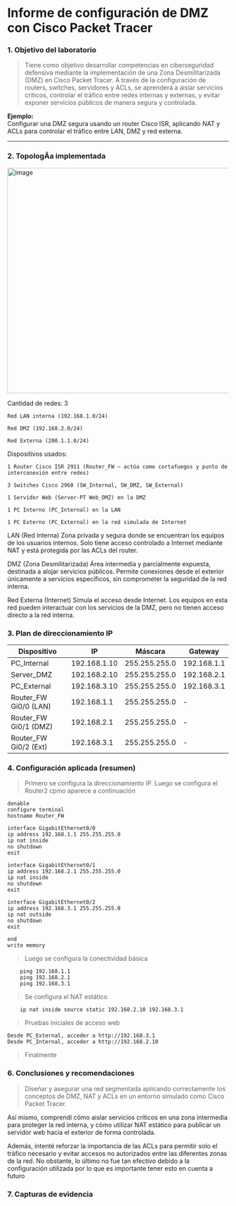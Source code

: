 # Informe de configuración de DMZ con Cisco Packet Tracer


### 1. Objetivo del laboratorio

> Tiene como objetivo desarrollar competencias en ciberseguridad defensiva mediante la implementación de una Zona Desmilitarizada (DMZ) en Cisco Packet Tracer.
A través de la configuración de routers, switches, servidores y ACLs, se aprenderá a aislar servicios críticos, controlar el tráfico entre redes internas y externas, y evitar exponer servicios públicos de manera segura y controlada.

**Ejemplo:**  
Configurar una DMZ segura usando un router Cisco ISR, aplicando NAT y ACLs para controlar el tráfico entre LAN, DMZ y red externa.

---

### 2. TopologÃ­a implementada
<img width="970" height="512" alt="image" src="https://github.com/user-attachments/assets/65ca8f9c-7653-4f53-8c13-d62eab053ff5" />

Cantidad de redes: 3

    Red LAN interna (192.168.1.0/24)

    Red DMZ (192.168.2.0/24)

    Red Externa (200.1.1.0/24)

Dispositivos usados:

    1 Router Cisco ISR 2911 (Router_FW – actúa como cortafuegos y punto de interconexión entre redes)

    3 Switches Cisco 2960 (SW_Internal, SW_DMZ, SW_External)

    1 Servidor Web (Server-PT Web_DMZ) en la DMZ

    1 PC Interno (PC_Internal) en la LAN

    1 PC Externo (PC_External) en la red simulada de Internet

LAN (Red Interna)
        Zona privada y segura donde se encuentran los equipos de los usuarios internos. Solo tiene acceso controlado a Internet mediante NAT y está protegida por las ACLs del router.

DMZ (Zona Desmilitarizada)
        Área intermedia y parcialmente expuesta, destinada a alojar servicios públicos. Permite conexiones desde el exterior únicamente a servicios específicos, sin comprometer la seguridad de la red interna.

Red Externa (Internet)
        Simula el acceso desde Internet. Los equipos en esta red pueden interactuar con los servicios de la DMZ, pero no tienen acceso directo a la red interna.


### 3. Plan de direccionamiento IP

| Dispositivo             | IP              | Máscara           | Gateway           |
|-------------------------|------------------|-------------------|-------------------|
| PC_Internal             | 192.168.1.10     | 255.255.255.0     | 192.168.1.1       |
| Server_DMZ              | 192.168.2.10     | 255.255.255.0     | 192.168.2.1       |
| PC_External             | 192.168.3.10     | 255.255.255.0     | 192.168.3.1       |
| Router_FW Gi0/0 (LAN)   | 192.168.1.1      | 255.255.255.0     |    -              |
| Router_FW Gi0/1 (DMZ)   | 192.168.2.1      | 255.255.255.0     |    -              |
| Router_FW Gi0/2 (Ext)   | 192.168.3.1      | 255.255.255.0     |    -              |


### 4. Configuración aplicada (resumen)

> Primero se configura la direccionamiento IP. Luego se configura el Router2 cpmo aparece a continuación

    denable
    configure terminal
    hostname Router_FW
    
    interface GigabitEthernet0/0
    ip address 192.168.1.1 255.255.255.0
    ip nat inside
    no shutdown
    exit
    
    interface GigabitEthernet0/1
    ip address 192.168.2.1 255.255.255.0
    ip nat inside
    no shutdown
    exit
    
    interface GigabitEthernet0/2
    ip address 192.168.3.1 255.255.255.0
    ip nat outside
    no shutdown
    exit
    
    end
    write memory
    
> Luego se configura la conectividad básica

        ping 192.168.1.1   
        ping 192.168.2.1   
        ping 192.168.3.1   
        
> Se configura el NAT estático

        ip nat inside source static 192.168.2.10 192.168.3.1

> Pruebas iniciales de acceso web

    Desde PC_External, acceder a http://192.168.3.1
    Desde PC_Internal, acceder a http://192.168.2.10

> Finalmente



### 6. Conclusiones y recomendaciones

> Diseñar y asegurar una red segmentada aplicando correctamente los conceptos de DMZ, NAT y ACLs en un entorno simulado como Cisco Packet Tracer.

Así mismo, comprendí cómo aislar servicios críticos en una zona intermedia para proteger la red interna, y cómo utilizar NAT estático para publicar un servidor web hacia el exterior de forma controlada.

Además, intenté reforzar la importancia de las ACLs para permitir solo el tráfico necesario y evitar accesos no autorizados entre las diferentes zonas de la red. No obstante, lo último no fue tan efectivo debido a la configuración utilizada por lo que es importante tener esto en cuenta a futuro


### 7. Capturas de evidencia

